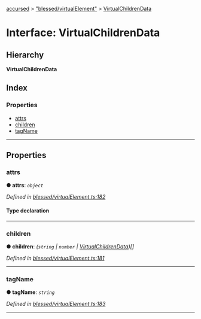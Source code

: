 [accursed](../README.md) > ["blessed/virtualElement"](../modules/_blessed_virtualelement_.md) > [VirtualChildrenData](../interfaces/_blessed_virtualelement_.virtualchildrendata.md)

# Interface: VirtualChildrenData

## Hierarchy

**VirtualChildrenData**

## Index

### Properties

* [attrs](_blessed_virtualelement_.virtualchildrendata.md#attrs)
* [children](_blessed_virtualelement_.virtualchildrendata.md#children)
* [tagName](_blessed_virtualelement_.virtualchildrendata.md#tagname)

---

## Properties

<a id="attrs"></a>

###  attrs

**● attrs**: *`object`*

*Defined in [blessed/virtualElement.ts:182](https://github.com/cancerberoSgx/accursed/blob/978b980/src/blessed/virtualElement.ts#L182)*

#### Type declaration

[name: `string`]: `any`

___
<a id="children"></a>

###  children

**● children**: *(`string` \| `number` \| [VirtualChildrenData](_blessed_virtualelement_.virtualchildrendata.md))[]*

*Defined in [blessed/virtualElement.ts:181](https://github.com/cancerberoSgx/accursed/blob/978b980/src/blessed/virtualElement.ts#L181)*

___
<a id="tagname"></a>

###  tagName

**● tagName**: *`string`*

*Defined in [blessed/virtualElement.ts:183](https://github.com/cancerberoSgx/accursed/blob/978b980/src/blessed/virtualElement.ts#L183)*

___

